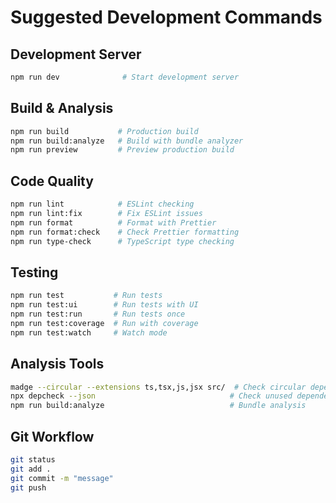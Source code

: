 # Suggested Development Commands

## Development Server
```bash
npm run dev              # Start development server
```

## Build & Analysis
```bash
npm run build           # Production build
npm run build:analyze   # Build with bundle analyzer
npm run preview         # Preview production build
```

## Code Quality
```bash
npm run lint            # ESLint checking
npm run lint:fix        # Fix ESLint issues
npm run format          # Format with Prettier
npm run format:check    # Check Prettier formatting
npm run type-check      # TypeScript type checking
```

## Testing
```bash
npm run test           # Run tests
npm run test:ui        # Run tests with UI
npm run test:run       # Run tests once
npm run test:coverage  # Run with coverage
npm run test:watch     # Watch mode
```

## Analysis Tools
```bash
madge --circular --extensions ts,tsx,js,jsx src/  # Check circular dependencies
npx depcheck --json                              # Check unused dependencies
npm run build:analyze                            # Bundle analysis
```

## Git Workflow
```bash
git status
git add .
git commit -m "message"
git push
```